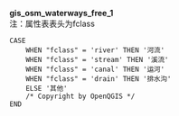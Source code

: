 **gis_osm_waterways_free_1**<br>
注：属性表表头为fclass

~~~
CASE 
    WHEN "fclass" = 'river' THEN '河流'
    WHEN "fclass" = 'stream' THEN '溪流'
    WHEN "fclass" = 'canal' THEN '运河'
    WHEN "fclass" = 'drain' THEN '排水沟'
    ELSE '其他'
    /* Copyright by OpenQGIS */
END
~~~
